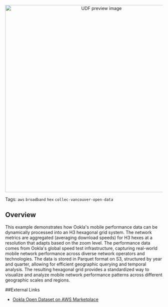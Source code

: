 <!--fused:preview-->
<p align="center"><img src="https://fused-magic.s3.us-west-2.amazonaws.com/thumbnails/udfs-staging/milind.png" width="600" alt="UDF preview image"></p>

<!--fused:tags-->
Tags: `aws` `broadband` `hex` `collec-vancouver-open-data`

<!--fused:readme-->
## Overview

This example demonstrates how Ookla's mobile performance data can be dynamically processed into an H3 hexagonal grid system. The network metrics are aggregated (averaging download speeds) for H3 hexes at a resolution that adapts based on the zoom level. The performance data comes from Ookla's global speed test infrastructure, capturing real-world mobile network performance across diverse network operators and technologies. The data is stored in Parquet format on S3, structured by year and quarter, allowing for efficient geographic querying and temporal analysis. The resulting hexagonal grid provides a standardized way to visualize and analyze mobile network performance patterns across different geographic scales and regions.

##External Links

- [Ookla Open Dataset on AWS Marketplace](https://aws.amazon.com/marketplace/pp/prodview-breawk6ljkovm)
